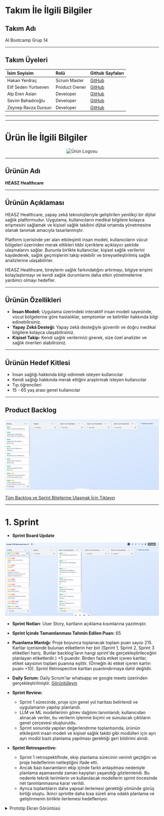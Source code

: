 # Takım İle İlgili Bilgiler


## Takım Adı

AI Bootcamp Grup 14

---

## Takım Üyeleri

| İsim Soyisim         | Rolü                     | Github Sayfaları                                |
| :------------------- | :----------------------- | :-------------------------------------------------------- |
| Hakan Yerdraç   | Scrum Master | [GitHub](https://github.com/hyerdrac) 
| Elif Seden Yurtseven   | Product Owner | [GitHub](https://github.com/ElifSeden) 
| Alp Eren Aslan   | Developer | [GitHub](https://github.com/printasln) 
| Sevim Bahadıroğlu   | Developer | [GitHub](https://github.com/sevimbahadiir) 
| Zeynep Ravza Dursun   | Developer | [GitHub](https://github.com/zeynep-ravza) 
 
---
---

# Ürün İle İlgili Bilgiler


<p align="center">
  <img src="" alt="Ürün Logosu" width="150"/>
</p>

---


## Ürünün Adı

**HEASZ Healthcare**

---

## Ürünün Açıklaması

HEASZ Healthcare, yapay zekâ teknolojileriyle geliştirilen yenilikçi bir dijital sağlık platformudur. Uygulama, kullanıcıların medikal bilgilere kolayca erişmesini sağlamak ve kişisel sağlık takibini dijital ortamda yönetmesine olanak tanımak amacıyla tasarlanmıştır.

Platform içerisinde yer alan etkileşimli insan modeli, kullanıcıların vücut bölgeleri üzerinden merak ettikleri tıbbi içeriklere açıklayıcı şekilde ulaşmalarını sağlar. Bununla birlikte kullanıcılar, kişisel sağlık verilerini kaydederek, sağlık geçmişlerini takip edebilir ve bireyselleştirilmiş sağlık analizlerine ulaşabilirler.

HEASZ Healthcare, bireylerin sağlık farkındalığını artırmayı, bilgiye erişimi kolaylaştırmayı ve kendi sağlık durumlarını daha etkin yönetmelerine yardımcı olmayı hedefler.

---


## Ürünün Özellikleri

- **İnsan Modeli:** Uygulama üzerindeki interaktif insan modeli sayesinde, vücut bölgelerine göre hastalıklar, semptomlar ve belirtiler hakkında bilgi edinebilirsiniz.  
- **Yapay Zekâ Desteği:** Yapay zekâ desteğiyle güvenilir ve doğru medikal bilgilere kolayca ulaşabilirsiniz.  
- **Kişisel Takip:** Kendi sağlık verilerinizi girerek, size özel analizler ve sağlık önerileri alabilirsiniz.

---

## Ürünün Hedef Kitlesi

- İnsan sağlığı hakkında bilgi edinmek isteyen kullanıcılar
- Kendi sağlığı hakkında merak ettiğini araştırmak isteyen kullanıcılar
- Tıp öğrencileri
- 15 - 65 yaş arası genel kullanıcılar

---

## Product Backlog

![Backlog](project_managment_file/images/backlog_screenshot.png)

[Tüm Backlog ve Sprint Bilgilerine Ulaşmak İçin Tıklayın](https://trello.com/b/mJobAH7M/google-yzta-bootcamp-grup-14)

---

# 1. Sprint

- **Sprint Board Update**

![Sprint 1](project_managment_file/images/sprint_1_update.png)

- **Sprint Notları**: User Story, kartların açıklama kısımlarına yazılmıştır.

- **Sprint İçinde Tamamlanması Tahmin Edilen Puan:** 65

- **Puanlama Mantığı:** Proje boyunca toplanacak toplam puan sayısı 215. Kartlar içerisinde bulunan etiketlerin her biri (Sprint 1, Sprint 2, Sprint 3 etiketleri hariç. Bunlar backlog'ların hangi sprint'de gerçekleştirileceğini planlayan etiketlerdir.) +5 puandır. Birden fazla etiket içeren kartlar, etiket sayısının toplam puanına eşittir. (Örneğin iki etiket içeren kartın puanı +10). Sprint Retrospective kartları puanlındırmaya dahil değildir.

- **Daily Scrum:** Daily Scrum'lar whatsapp ve google meets üzerinden gerçekleştirilmiştir. [Görüntüleyin](project_managment_file/sprint_1_daily_scrum/)

- **Sprint Review:** 
  - Sprint 1 sürecinde, proje için genel yol haritası belirlendi ve uygulamanın yapılışı planlandı.
  - LLM ve ML modellerinin görev dağılımı tanımlandı; kullanıcıdan alınacak veriler, bu verilerin işlenme biçimi ve sunulacak çıktıların genel çerçevesi oluşturuldu.
  - Sprint sonunda yapılan değerlendirme toplantısında, ürünün etkileşimli insan modeli ve kişisel sağlık takibi gibi modülleri için ayrı ayrı modül bazlı planlama yapılması gerektiği geri bildirimi alındı. 

- **Sprint Retrospective:**
  - Sprint 1 retrospektifinde, ekip planlama sürecinin verimli geçtiğini ve proje hedeflerinin netleştiğini ifade etti.
  - Ancak bazı kavramların ekip içinde farklı anlaşılması nedeniyle planlama aşamasında zaman kayıpları yaşandığı gözlemlendi. Bu nedenle teknik terimlerin ve kullanılacak modellerin sprint öncesinde net tanımlanmasına karar verildi.
  - Ayrıca toplantıların daha yapısal ilerlemesi gerektiği yönünde görüş birliği oluştu. İkinci sprintte daha kısa süreli ama odaklı planlama ve geliştirmenin birlikte ilerlemesi hedefleniyor.


<details>
  <summary>Prototip Ekran Görüntüsü</summary>

  ![Prototip 1](project_managment_file/images/prototip_1.png)
  ![Prototip 2](project_managment_file/images/prototip_2.png)
  ![Prototip 3](project_managment_file/images/prototip_3.png)